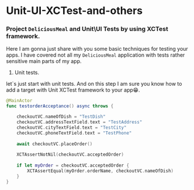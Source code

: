 # Unit-UI-XCTest-and-others

### Project `DeliciousMeal` and Unit\UI Tests by using XCTest framework.
Here I am gonna just share with you some basic techniques for testing your apps. I have covered not all my `DeliciousMeal` application with tests rather sensitive main parts of my app. 

1. Unit tests.

let`s just start with unit tests. And on this step I am sure you know how to add a target with Unit XCTest framework to your app😁.

```swift
@MainActor
func testorderAcceptance() async throws {

    checkoutVC.nameOfDish = "TestDish"
    checkoutVC.addressTextField.text = "TestAddress"
    checkoutVC.cityTextField.text = "TestCity"
    checkoutVC.phoneTextField.text = "TestPhone"
    
    await checkoutVC.placeOrder()
    
    XCTAssertNotNil(checkoutVC.acceptedOrder)
    
    if let myOrder = checkoutVC.acceptedOrder {
        XCTAssertEqual(myOrder.orderName, checkoutVC.nameOfDish)
    }
}
```


